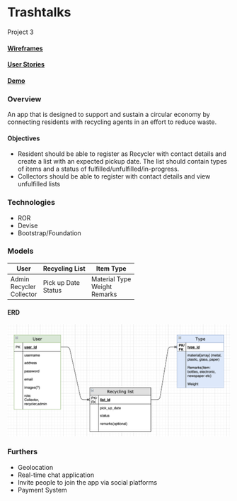 # Trashtalks
Project 3

#### [Wireframes](https://github.com/yh-sg/trashtalks/tree/master/wireframes)
#### [User Stories](https://github.com/yh-sg/trashtalks/blob/master/user-stories.md)
#### [Demo](https://github.com/yh-sg/trashtalks/blob/master/presentation.md)

### Overview
An app that is designed to support and sustain a circular economy by connecting residents with recycling agents in an effort to reduce waste.

#### Objectives
* Resident should be able to register as Recycler with contact details and create a list with an expected pickup date. The list should contain types of items and a status of fulfilled/unfulfilled/in-progress.
* Collectors should be able to register with contact details and view unfulfilled lists

### Technologies
* ROR
* Devise
* Bootstrap/Foundation

### Models
| User        | Recycling List           | Item Type  |
| -------------|-------------|-----|
| Admin<br>Recycler<br>Collector | Pick up Date<br>Status | Material Type<br>Weight<br>Remarks |

#### ERD
<img src="wireframes/erd.png" width="600">

### Furthers
* Geolocation
* Real-time chat application
* Invite people to join the app via social platforms
* Payment System